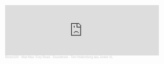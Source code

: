 # <iframe width="100%" height="166" scrolling="no" frameborder="no" allow="autoplay" src="https://w.soundcloud.com/player/?url=https%3A//api.soundcloud.com/tracks/243659997&color=%23cacc96&auto_play=true&hide_related=false&show_comments=true&show_user=true&show_reposts=false&show_teaser=true"></iframe><div style="font-size: 10px; color: #cccccc;line-break: anywhere;word-break: normal;overflow: hidden;white-space: nowrap;text-overflow: ellipsis; font-family: Interstate,Lucida Grande,Lucida Sans Unicode,Lucida Sans,Garuda,Verdana,Tahoma,sans-serif;font-weight: 100;"><a href="https://soundcloud.com/rictov100" title="Rictov100" target="_blank" style="color: #cccccc; text-decoration: none;">Rictov100</a> · <a href="https://soundcloud.com/rictov100/mad-max-fury-road-soundtrack-tom-holkenborg-aka-junkie-xl" title="Mad Max: Fury Road - Soundtrack - Tom Holkenborg aka Junkie XL" target="_blank" style="color: #cccccc; text-decoration: none;">Mad Max: Fury Road - Soundtrack - Tom Holkenborg aka Junkie XL</a></div>
